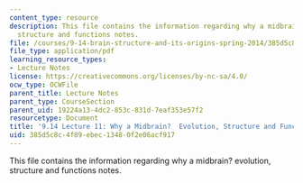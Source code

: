 ```yaml
---
content_type: resource
description: This file contains the information regarding why a midbrain? evolution,
  structure and functions notes.
file: /courses/9-14-brain-structure-and-its-origins-spring-2014/385d5c8c4f89ebec13480f2e06acf917_MIT9_14S14_Lecture11.pdf
file_type: application/pdf
learning_resource_types:
- Lecture Notes
license: https://creativecommons.org/licenses/by-nc-sa/4.0/
ocw_type: OCWFile
parent_title: Lecture Notes
parent_type: CourseSection
parent_uid: 19224a13-4dc2-853c-831d-7eaf353e57f2
resourcetype: Document
title: '9.14 Lecture 11: Why a Midbrain?  Evolution, Structure and Functions Notes'
uid: 385d5c8c-4f89-ebec-1348-0f2e06acf917
---
```

This file contains the information regarding why a midbrain? evolution, structure and functions notes.